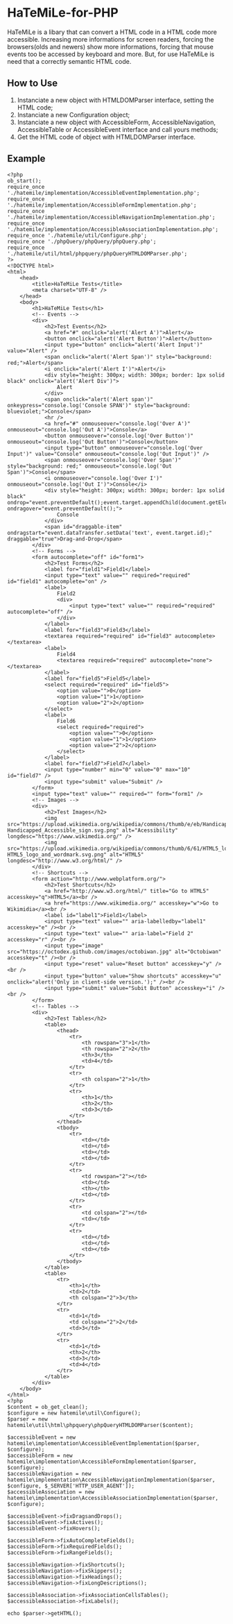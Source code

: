 HaTeMiLe-for-PHP
================
HaTeMiLe is a libary that can convert a HTML code in a HTML code more accessible. Increasing more informations for screen readers, forcing the browsers(olds and newers) show more informations, forcing that mouse events too be accessed by keyboard and more. But, for use HaTeMiLe is need that a correctly semantic HTML code.

## How to Use
1.  Instanciate a new object with HTMLDOMParser interface, setting the HTML code;
2.  Instanciate a new Configuration object;
3.  Instanciate a new object with AccessibleForm, AccessibleNavigation, AccessibleTable or AccessibleEvent interface and call yours methods;
4.  Get the HTML code of object with HTMLDOMParser interface.

## Example
	<?php
	ob_start();
	require_once './hatemile/implementation/AccessibleEventImplementation.php';
	require_once './hatemile/implementation/AccessibleFormImplementation.php';
	require_once './hatemile/implementation/AccessibleNavigationImplementation.php';
	require_once './hatemile/implementation/AccessibleAssociationImplementation.php';
	require_once './hatemile/util/Configure.php';
	require_once './phpQuery/phpQuery/phpQuery.php';
	require_once './hatemile/util/html/phpquery/phpQueryHTMLDOMParser.php';
	?>
	<!DOCTYPE html>
	<html>
		<head>
			<title>HaTeMiLe Tests</title>
			<meta charset="UTF-8" />
		</head>
		<body>
			<h1>HaTeMiLe Tests</h1>
			<!-- Events -->
			<div>
				<h2>Test Events</h2>
				<a href="#" onclick="alert('Alert A')">Alert</a>
				<button onclick="alert('Alert Button')">Alert</button>
				<input type="button" onclick="alert('Alert Input')" value="Alert" />
				<span onclick="alert('Alert Span')" style="background: red;">Alert</span>
				<i onclick="alert('Alert I')">Alert</i>
				<div style="height: 300px; width: 300px; border: 1px solid black" onclick="alert('Alert Div')">
					Alert
				</div>
				<span onclick="alert('Alert span')" onkeypress="console.log('Console SPAN')" style="background: blueviolet;">Console</span>
				<hr />
				<a href="#" onmouseover="console.log('Over A')" onmouseout="console.log('Out A')">Console</a>
				<button onmouseover="console.log('Over Button')" onmouseout="console.log('Out Button')">Console</button>
				<input type="button" onmouseover="console.log('Over Input')" value="Console" onmouseout="console.log('Out Input')" />
				<span onmouseover="console.log('Over Span')" style="background: red;" onmouseout="console.log('Out Span')">Console</span>
				<i onmouseover="console.log('Over I')" onmouseout="console.log('Out I')">Console</i>
				<div style="height: 300px; width: 300px; border: 1px solid black" ondrop="event.preventDefault();event.target.appendChild(document.getElementById(event.dataTransfer.getData('text')));" ondragover="event.preventDefault();">
					Console
				</div>
				<span id="draggable-item" ondragstart="event.dataTransfer.setData('text', event.target.id);" draggable="true">Drag-and-Drop</span>
			</div>
			<!-- Forms -->
			<form autocomplete="off" id="form1">
				<h2>Test Forms</h2>
				<label for="field1">Field1</label>
				<input type="text" value="" required="required" id="field1" autocomplete="on" />
				<label>
					Field2
					<div>
						<input type="text" value="" required="required" autocomplete="off" />
					</div>
				</label>
				<label for="field3">Field3</label>
				<textarea required="required" id="field3" autocomplete></textarea>
				<label>
					Field4
					<textarea required="required" autocomplete="none"></textarea>
				</label>
				<label for="field5">Field5</label>
				<select required="required" id="field5">
					<option value="">0</option>
					<option value="1">1</option>
					<option value="2">2</option>
				</select>
				<label>
					Field6
					<select required="required">
						<option value="">0</option>
						<option value="1">1</option>
						<option value="2">2</option>
					</select>
				</label>
				<label for="field7">Field7</label>
				<input type="number" min="0" value="0" max="10" id="field7" />
				<input type="submit" value="Submit" />
			</form>
			<input type="text" value="" required="" form="form1" />
			<!-- Images -->
			<div>
				<h2>Test Images</h2>
				<img src="https://upload.wikimedia.org/wikipedia/commons/thumb/e/eb/Handicapped_Accessible_sign.svg/2000px-Handicapped_Accessible_sign.svg.png" alt="Acessibility" longdesc="https://www.wikimedia.org/" />
				<img src="https://upload.wikimedia.org/wikipedia/commons/thumb/6/61/HTML5_logo_and_wordmark.svg/2000px-HTML5_logo_and_wordmark.svg.png" alt="HTML5" longdesc="http://www.w3.org/html/" />
			</div>
			<!-- Shortcuts -->
			<form action="http://www.webplatform.org/">
				<h2>Test Shortcuts</h2>
				<a href="http://www.w3.org/html/" title="Go to HTML5" accesskey="q">HTML5</a><br />
				<a href="https://www.wikimedia.org/" accesskey="w">Go to Wikimidia</a><br />
				<label id="label1">Field1</label>
				<input type="text" value="" aria-labelledby="label1" accesskey="e" /><br />
				<input type="text" value="" aria-label="Field 2" accesskey="r" /><br />
				<input type="image" src="https://octodex.github.com/images/octobiwan.jpg" alt="Octobiwan" accesskey="t" /><br />
				<input type="reset" value="Reset button" accesskey="y" /><br />
				<input type="button" value="Show shortcuts" accesskey="u" onclick="alert('Only in client-side version.');" /><br />
				<input type="submit" value="Subit Button" accesskey="i" /><br />
			</form>
			<!-- Tables -->
			<div>
				<h2>Test Tables</h2>
				<table>
					<thead>
						<tr>
							<th rowspan="3">1</th>
							<th rowspan="2">2</th>
							<th>3</th>
							<td>4</td>
						</tr>
						<tr>
							<th colspan="2">1</th>
						</tr>
						<tr>
							<th>1</th>
							<th>2</th>
							<td>3</td>
						</tr>
					</thead>
					<tbody>
						<tr>
							<td></td>
							<td></td>
							<td></td>
							<td></td>
						</tr>
						<tr>
							<td rowspan="2"></td>
							<td></td>
							<th></th>
							<td></td>
						</tr>
						<tr>
							<td colspan="2"></td>
							<td></td>
						</tr>
						<tr>
							<td></td>
							<td></td>
							<td></td>
						</tr>
					</tbody>
				</table>
				<table>
					<tr>
						<th>1</th>
						<td>2</td>
						<th colspan="2">3</th>
					</tr>
					<tr>
						<td>1</td>
						<td colspan="2">2</td>
						<td>3</td>
					</tr>
					<tr>
						<td>1</td>
						<th>2</th>
						<td>3</td>
						<td>4</td>
					</tr>
				</table>
			</div>
		</body>
	</html>
	<?php
	$content = ob_get_clean();
	$configure = new hatemile\util\Configure();
	$parser = new hatemile\util\html\phpquery\phpQueryHTMLDOMParser($content);

	$accessibleEvent = new hatemile\implementation\AccessibleEventImplementation($parser, $configure);
	$accessibleForm = new hatemile\implementation\AccessibleFormImplementation($parser, $configure);
	$accessibleNavigation = new hatemile\implementation\AccessibleNavigationImplementation($parser, $configure, $_SERVER['HTTP_USER_AGENT']);
	$accessibleAssociation = new hatemile\implementation\AccessibleAssociationImplementation($parser, $configure);

	$accessibleEvent->fixDragsandDrops();
	$accessibleEvent->fixActives();
	$accessibleEvent->fixHovers();

	$accessibleForm->fixAutoCompleteFields();
	$accessibleForm->fixRequiredFields();
	$accessibleForm->fixRangeFields();

	$accessibleNavigation->fixShortcuts();
	$accessibleNavigation->fixSkippers();
	$accessibleNavigation->fixHeadings();
	$accessibleNavigation->fixLongDescriptions();

	$accessibleAssociation->fixAssociationCellsTables();
	$accessibleAssociation->fixLabels();

	echo $parser->getHTML();

